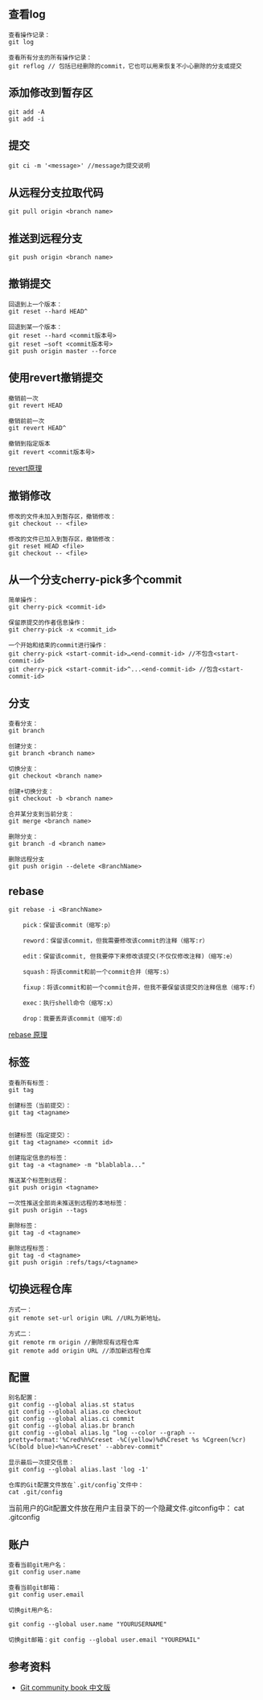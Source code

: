 ## 查看log

```
查看操作记录：
git log

查看所有分支的所有操作记录：
git reflog // 包括已经删除的commit，它也可以用来恢复不小心删除的分支或提交
```

## 添加修改到暂存区

```
git add -A
git add -i
```

## 提交 

```
git ci -m '<message>' //message为提交说明
```

## 从远程分支拉取代码

```
git pull origin <branch name>
```

## 推送到远程分支

```
git push origin <branch name>
```

## 撤销提交

```
回退到上一个版本：
git reset --hard HEAD^

回退到某一个版本：
git reset --hard <commit版本号>
git reset –soft <commit版本号>
git push origin master --force
```

## 使用revert撤销提交

```
撤销前一次
git revert HEAD 

撤销前前一次
git revert HEAD^

撤销到指定版本
git revert <commit版本号>
```
[revert原理](http://blog.psjay.com/posts/git-revert-merge-commit/)

## 撤销修改

```
修改的文件未加入到暂存区，撤销修改：
git checkout -- <file>

修改的文件已加入到暂存区，撤销修改：
git reset HEAD <file>
git checkout -- <file>
```

## 从一个分支cherry-pick多个commit

```
简单操作：
git cherry-pick <commit-id>

保留原提交的作者信息操作：
git cherry-pick -x <commit_id>

一个开始和结束的commit进行操作：
git cherry-pick <start-commit-id>…<end-commit-id> //不包含<start-commit-id>
git cherry-pick <start-commit-id>^...<end-commit-id> //包含<start-commit-id>

```



## 分支

```
查看分支：
git branch

创建分支：
git branch <branch name>

切换分支：
git checkout <branch name>

创建+切换分支：
git checkout -b <branch name>

合并某分支到当前分支：
git merge <branch name>

删除分支：
git branch -d <branch name>

删除远程分支
git push origin --delete <BranchName>
```

## rebase

```
git rebase -i <BranchName>

	pick：保留该commit（缩写:p）

	reword：保留该commit，但我需要修改该commit的注释（缩写:r）

	edit：保留该commit, 但我要停下来修改该提交(不仅仅修改注释)（缩写:e）

	squash：将该commit和前一个commit合并（缩写:s）

	fixup：将该commit和前一个commit合并，但我不要保留该提交的注释信息（缩写:f）

	exec：执行shell命令（缩写:x）

	drop：我要丢弃该commit（缩写:d）
```

[rebase 原理](http://gitbook.liuhui998.com/4_2.html)

## 标签

```
查看所有标签：
git tag

创建标签（当前提交）：
git tag <tagname>


创建标签（指定提交）：
git tag <tagname> <commit id>

创建指定信息的标签：
git tag -a <tagname> -m "blablabla..."

推送某个标签到远程：
git push origin <tagname>

一次性推送全部尚未推送到远程的本地标签：
git push origin --tags

删除标签：
git tag -d <tagname>

删除远程标签：
git tag -d <tagname>
git push origin :refs/tags/<tagname>
```

## 切换远程仓库

```
方式一：
git remote set-url origin URL //URL为新地址。

方式二：
git remote rm origin //删除现有远程仓库 
git remote add origin URL //添加新远程仓库
```

## 配置

```
别名配置：
git config --global alias.st status
git config --global alias.co checkout
git config --global alias.ci commit
git config --global alias.br branch
git config --global alias.lg "log --color --graph --pretty=format:'%Cred%h%Creset -%C(yellow)%d%Creset %s %Cgreen(%cr) %C(bold blue)<%an>%Creset' --abbrev-commit"

显示最后一次提交信息：
git config --global alias.last 'log -1'

仓库的Git配置文件放在`.git/config`文件中：
cat .git/config

```

当前用户的Git配置文件放在用户主目录下的一个隐藏文件.gitconfig中：
cat .gitconfig

## 账户

```
查看当前git用户名：
git config user.name

查看当前git邮箱：
git config user.email

切换git用户名: 

git config --global user.name "YOURUSERNAME"

切换git邮箱：git config --global user.email "YOUREMAIL"

```

## 参考资料

- [Git community book 中文版](http://gitbook.liuhui998.com/index.html)